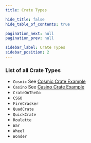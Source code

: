 ```yaml
---
title: Crate Types

hide_title: false
hide_table_of_contents: true

pagination_next: null
pagination_prev: null

sidebar_label: Crate Types
sidebar_position: 2
---
```

### List of all Crate Types
- `Cosmic` See [Cosmic Crate Example](../../info/crates/examples/cosmiccrate)
- `Casino` See [Casino Crate Example](../../info/crates/examples/casinocrate)
- `CrateOnTheGo`
- `CSGO`
- `FireCracker`
- `QuadCrate`
- `QuickCrate`
- `Roulette`
- `War`
- `Wheel`
- `Wonder`